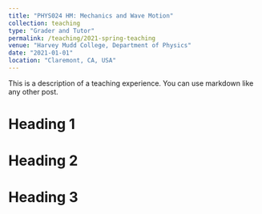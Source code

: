 ```yaml
---
title: "PHYS024 HM: Mechanics and Wave Motion"
collection: teaching
type: "Grader and Tutor"
permalink: /teaching/2021-spring-teaching
venue: "Harvey Mudd College, Department of Physics"
date: "2021-01-01"
location: "Claremont, CA, USA"
---
```


This is a description of a teaching experience. You can use markdown like any other post.

Heading 1
======

Heading 2
======

Heading 3
======
